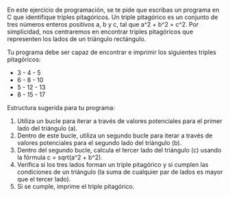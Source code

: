En este ejercicio de programación, se te pide que escribas un programa en C que identifique triples pitagóricos. Un triple pitagórico es un conjunto de tres números enteros positivos a, b y c, tal que a^2 + b^2 = c^2. Por simplicidad, nos centraremos en encontrar triples pitagóricos que representen los lados de un triángulo rectángulo.

Tu programa debe ser capaz de encontrar e imprimir los siguientes triples pitagóricos:
- 3 - 4 - 5
- 6 - 8 - 10
- 5 - 12 - 13
- 8 - 15 - 17

Estructura sugerida para tu programa:

1. Utiliza un bucle para iterar a través de valores potenciales para el primer lado del triángulo (a).
2. Dentro de este bucle, utiliza un segundo bucle para iterar a través de valores potenciales para el segundo lado del triángulo (b).
3. Dentro del segundo bucle, calcula el tercer lado del triángulo (c) usando la fórmula c = sqrt(a^2 + b^2).
4. Verifica si los tres lados forman un triple pitagórico y si cumplen las condiciones de un triángulo (la suma de cualquier par de lados es mayor que el tercer lado).
5. Si se cumple, imprime el triple pitagórico.
